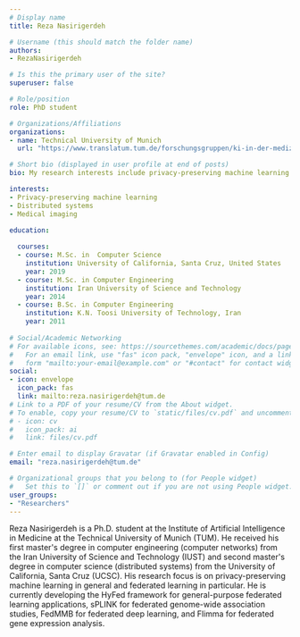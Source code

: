 ```yaml
---
# Display name
title: Reza Nasirigerdeh

# Username (this should match the folder name)
authors:
- RezaNasirigerdeh

# Is this the primary user of the site?
superuser: false

# Role/position
role: PhD student

# Organizations/Affiliations
organizations:
- name: Technical University of Munich
  url: "https://www.translatum.tum.de/forschungsgruppen/ki-in-der-medizin/"

# Short bio (displayed in user profile at end of posts)
bio: My research interests include privacy-preserving machine learning and distributed system

interests:
- Privacy-preserving machine learning
- Distributed systems
- Medical imaging

education:
  
  courses:
  - course: M.Sc. in  Computer Science
    institution: University of California, Santa Cruz, United States
    year: 2019
  - course: M.Sc. in Computer Engineering
    institution: Iran University of Science and Technology
    year: 2014
  - course: B.Sc. in Computer Engineering
    institution: K.N. Toosi University of Technology, Iran
    year: 2011
  
# Social/Academic Networking
# For available icons, see: https://sourcethemes.com/academic/docs/page-builder/#icons
#   For an email link, use "fas" icon pack, "envelope" icon, and a link in the
#   form "mailto:your-email@example.com" or "#contact" for contact widget.
social:
- icon: envelope
  icon_pack: fas
  link: mailto:reza.nasirigerdeh@tum.de
# Link to a PDF of your resume/CV from the About widget.
# To enable, copy your resume/CV to `static/files/cv.pdf` and uncomment the lines below.
# - icon: cv
#   icon_pack: ai
#   link: files/cv.pdf

# Enter email to display Gravatar (if Gravatar enabled in Config)
email: "reza.nasirigerdeh@tum.de"

# Organizational groups that you belong to (for People widget)
#   Set this to `[]` or comment out if you are not using People widget.
user_groups:
- "Researchers"
---
```


Reza Nasirigerdeh is a Ph.D. student at the Institute of Artificial Intelligence in Medicine at the Technical University of Munich (TUM). He received his first master's degree in computer engineering (computer networks) from the Iran University of Science and Technology (IUST) and second master's degree in computer science (distributed systems) from the University of California, Santa Cruz (UCSC). His research focus is on privacy-preserving machine learning in general and federated learning in particular. He is currently developing the HyFed framework for general-purpose federated learning applications, sPLINK for federated genome-wide association studies, FedMMB for federated deep learning, and Flimma for federated gene expression analysis.